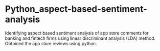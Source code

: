 # Python_aspect-based-sentiment-analysis
Identifying aspect based sentiment analysis of app store comments for banking and fintech firms using linear discriminant analysis (LDA) method.
Obtained the app store reviews using python.
